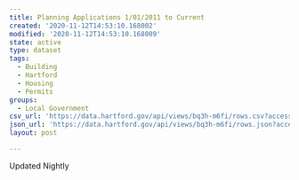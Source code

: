 ```yaml
---
title: Planning Applications 1/01/2011 to Current
created: '2020-11-12T14:53:10.168002'
modified: '2020-11-12T14:53:10.168009'
state: active
type: dataset
tags:
  - Building
  - Hartford
  - Housing
  - Permits
groups:
  - Local Government
csv_url: 'https://data.hartford.gov/api/views/bq3h-m6fi/rows.csv?accessType=DOWNLOAD'
json_url: 'https://data.hartford.gov/api/views/bq3h-m6fi/rows.json?accessType=DOWNLOAD'
layout: post

---
```

Updated Nightly
